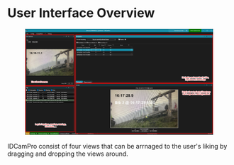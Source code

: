 # User Interface Overview

<figure><img src="../../.gitbook/assets/image.png" alt=""><figcaption></figcaption></figure>

IDCamPro consist of four views that can be arrnaged to the user's liking by dragging and dropping the views around.&#x20;

##
